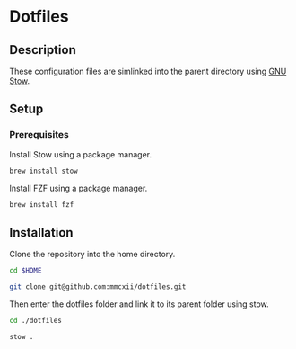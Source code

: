 # Dotfiles

## Description

These configuration files are simlinked into the parent directory using [GNU Stow](https://www.gnu.org/software/stow/).

## Setup

### Prerequisites

Install Stow using a package manager.

```sh
brew install stow
```

Install FZF using a package manager.

```sh
brew install fzf
```

## Installation

Clone the repository into the home directory.

```sh
cd $HOME

git clone git@github.com:mmcxii/dotfiles.git
```

Then enter the dotfiles folder and link it to its parent folder using stow.

```sh
cd ./dotfiles

stow .
```
